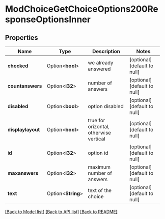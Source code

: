 # ModChoiceGetChoiceOptions200ResponseOptionsInner

## Properties

Name | Type | Description | Notes
------------ | ------------- | ------------- | -------------
**checked** | Option<**bool**> | we already answered | [optional][default to null]
**countanswers** | Option<**i32**> | number of answers | [optional][default to null]
**disabled** | Option<**bool**> | option disabled | [optional][default to null]
**displaylayout** | Option<**bool**> | true for orizontal, otherwise vertical | [optional][default to null]
**id** | Option<**i32**> | option id | [optional][default to null]
**maxanswers** | Option<**i32**> | maximum number of answers | [optional][default to null]
**text** | Option<**String**> | text of the choice | [optional][default to null]

[[Back to Model list]](../README.md#documentation-for-models) [[Back to API list]](../README.md#documentation-for-api-endpoints) [[Back to README]](../README.md)


